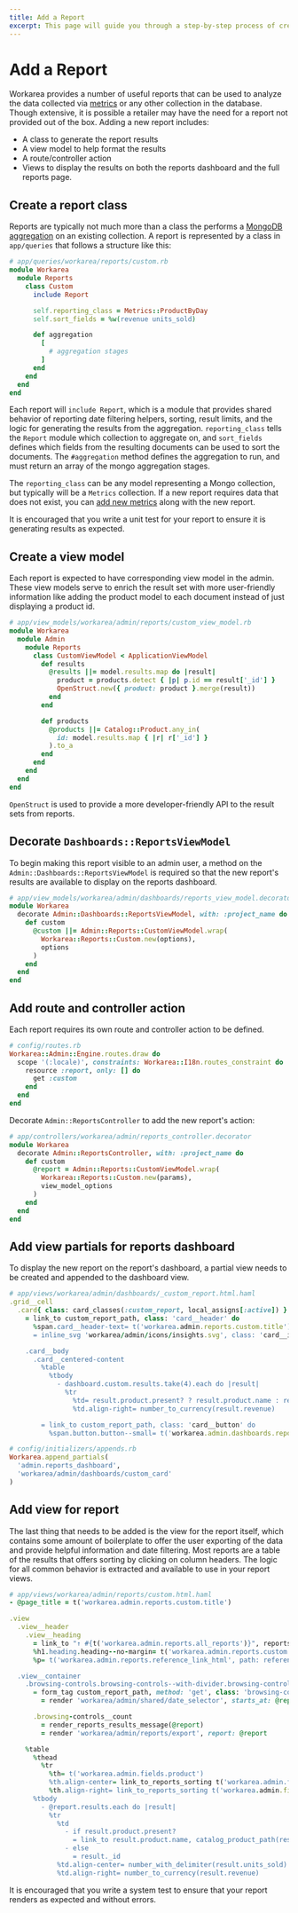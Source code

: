 ```yaml
---
title: Add a Report
excerpt: This page will guide you through a step-by-step process of creating a new report within the Workarea admin.
---
```


# Add a Report

Workarea provides a number of useful reports that can be used to analyze the data collected via [metrics](/articles/add-metrics.html) or any other collection in the database. Though extensive, it is possible a retailer may have the need for a report not provided out of the box. Adding a new report includes:

* A class to generate the report results
* A view model to help format the results
* A route/controller action
* Views to display the results on both the reports dashboard and the full reports page.

## Create a report class

Reports are typically not much more than a class the performs a [MongoDB aggregation](https://docs.mongodb.com/manual/aggregation/) on an existing collection. A report is represented by a class in `app/queries` that follows a structure like this:

```ruby
# app/queries/workarea/reports/custom.rb
module Workarea
  module Reports
    class Custom
      include Report

      self.reporting_class = Metrics::ProductByDay
      self.sort_fields = %w(revenue units_sold)

      def aggregation
        [
          # aggregation stages
        ]
      end
    end
  end
end
```

Each report will `include Report`, which is a module that provides shared behavior of reporting date filtering helpers, sorting, result limits, and the logic for generating the results from the aggregation. `reporting_class` tells the `Report` module which collection to aggregate on, and `sort_fields` defines which fields from the resulting documents can be used to sort the documents. The `#aggregation` method defines the aggregation to run, and must return an array of the mongo aggregation stages.

The `reporting_class` can be any model representing a Mongo collection, but typically will be a `Metrics` collection. If a new report requires data that does not exist, you can [add new metrics](/articles/add-metrics.html) along with the new report.

It is encouraged that you write a unit test for your report to ensure it is generating results as expected.

## Create a view model

Each report is expected to have corresponding view model in the admin. These view models serve to enrich the result set with more user-friendly information like adding the product model to each document instead of just displaying a product id.

```ruby
# app/view_models/workarea/admin/reports/custom_view_model.rb
module Workarea
  module Admin
    module Reports
      class CustomViewModel < ApplicationViewModel
        def results
          @results ||= model.results.map do |result|
            product = products.detect { |p| p.id == result['_id'] }
            OpenStruct.new({ product: product }.merge(result))
          end
        end

        def products
          @products ||= Catalog::Product.any_in(
            id: model.results.map { |r| r['_id'] }
          ).to_a
        end
      end
    end
  end
end
```

`OpenStruct` is used to provide a more developer-friendly API to the result sets from reports.

## Decorate `Dashboards::ReportsViewModel`

To begin making this report visible to an admin user, a method on the `Admin::Dashboards::ReportsViewModel` is required so that the new report's results are available to display on the reports dashboard.

```ruby
# app/view_models/workarea/admin/dashboards/reports_view_model.decorator
module Workarea
  decorate Admin::Dashboards::ReportsViewModel, with: :project_name do
    def custom
      @custom ||= Admin::Reports::CustomViewModel.wrap(
        Workarea::Reports::Custom.new(options),
        options
      )
    end
  end
end

```

## Add route and controller action

Each report requires its own route and controller action to be defined.

```ruby
# config/routes.rb
Workarea::Admin::Engine.routes.draw do
  scope '(:locale)', constraints: Workarea::I18n.routes_constraint do
    resource :report, only: [] do
      get :custom
    end
  end
end
```

Decorate `Admin::ReportsController` to add the new report's action:

```ruby
# app/controllers/workarea/admin/reports_controller.decorator
module Workarea
  decorate Admin::ReportsController, with: :project_name do
    def custom
      @report = Admin::Reports::CustomViewModel.wrap(
        Workarea::Reports::Custom.new(params),
        view_model_options
      )
    end
  end
end
```

## Add view partials for reports dashboard

To display the new report on the report's dashboard, a partial view needs to be created and appended to the dashboard view.

```ruby
# app/views/workarea/admin/dashboards/_custom_report.html.haml
.grid__cell
  .card{ class: card_classes(:custom_report, local_assigns[:active]) }
    = link_to custom_report_path, class: 'card__header' do
      %span.card__header-text= t('workarea.admin.reports.custom.title')
      = inline_svg 'workarea/admin/icons/insights.svg', class: 'card__icon'

    .card__body
      .card__centered-content
        %table
          %tbody
            - dashboard.custom.results.take(4).each do |result|
              %tr
                %td= result.product.present? ? result.product.name : result._id
                %td.align-right= number_to_currency(result.revenue)

        = link_to custom_report_path, class: 'card__button' do
          %span.button.button--small= t('workarea.admin.dashboards.reports.view_full_report')

```

```ruby
# config/initializers/appends.rb
Workarea.append_partials(
  'admin.reports_dashboard',
  'workarea/admin/dashboards/custom_card'
)
```

## Add view for report

The last thing that needs to be added is the view for the report itself, which contains some amount of boilerplate to offer the user exporting of the data and provide helpful information and date filtering. Most reports are a table of the results that offers sorting by clicking on column headers. The logic for all common behavior is extracted and available to use in your report views.

```ruby
# app/views/workarea/admin/reports/custom.html.haml
- @page_title = t('workarea.admin.reports.custom.title')

.view
  .view__header
    .view__heading
      = link_to "↑ #{t('workarea.admin.reports.all_reports')}", reports_dashboards_path
      %h1.heading.heading--no-margin= t('workarea.admin.reports.custom.title')
      %p= t('workarea.admin.reports.reference_link_html', path: reference_report_path)

  .view__container
    .browsing-controls.browsing-controls--with-divider.browsing-controls--center.browsing-controls--filters-displayed
      = form_tag custom_report_path, method: 'get', class: 'browsing-controls__form' do
        = render 'workarea/admin/shared/date_selector', starts_at: @report.starts_at, ends_at: @report.ends_at

      .browsing-controls__count
        = render_reports_results_message(@report)
        = render 'workarea/admin/reports/export', report: @report

    %table
      %thead
        %tr
          %th= t('workarea.admin.fields.product')
          %th.align-center= link_to_reports_sorting t('workarea.admin.fields.units_sold'), report: @report, sort_by: 'units_sold'
          %th.align-right= link_to_reports_sorting t('workarea.admin.fields.revenue'), report: @report, sort_by: 'revenue'
      %tbody
        - @report.results.each do |result|
          %tr
            %td
              - if result.product.present?
                = link_to result.product.name, catalog_product_path(result.product)
              - else
                = result._id
            %td.align-center= number_with_delimiter(result.units_sold)
            %td.align-right= number_to_currency(result.revenue)

```

It is encouraged that you write a system test to ensure that your report renders as expected and without errors.
